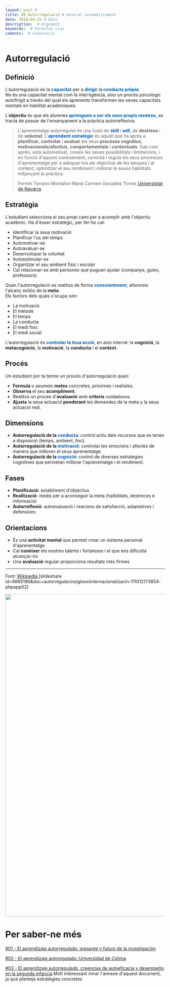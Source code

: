 ```yaml
---
layout: post #
title: 69 Autorregulació # Generat automàticament
date: 2018-04-25 # Data
description:  # Argument
keywords:  # Paraules clau
coments:  # Comentaris
---
```


<h1>Autorregulació</h1>
<h2>Definició</h2>
<div class="alert alert-dismissable alert-success"> L'autorregulació és la <span style="color: #045fb4;"><b>capacitat</b></span> per a <span style="color: #045fb4;"><b>dirigir</b></span> la<span style="color: #045fb4;"><strong> conducta pròpia</strong></span>.</div>
No és una capacitat mental com la intel·ligència, sino un procés psicològic autofirigit a través del qual els aprenents transformen les seues capacitats mentals en habilitat acadèmiques.

L'<strong>objectiu</strong> és que els alumnes<span style="color: #045fb4;"><strong> aprenguen a ser els seus propis mestres</strong></span>, es tracta de passar de l'ensenyament a la pràctica autorreflexiva.
<blockquote>L'aprenentatge autorregulat és una fusió de <span style="color: #045fb4;"><strong>skill</strong></span> i <span style="color: #045fb4;"><strong>will</strong></span>, de <strong>destresa</strong> i de <strong>voluntat</strong>. L'<span style="color: #045fb4;"><strong>aprendent estratègic</strong></span> és aquell que ha après a <strong>planificar</strong>, <strong>controlar</strong> i <strong>avaluar</strong> els seus <strong>procesos cognitius</strong>, <strong>motivacionals/afectius</strong>, <strong>comportamentals</strong> i <strong>contextuals</strong>. Sap com aprén, està automotivat, coneix les seues possibilitats i limitacions, i en funció d'aquest coneixement, controla i regula els seus processos d'aprenentatge per a adequar-los als objectius de les tasques i al context, optimitzar el seu rendiment i millorar le seues habilitats mitjançant la pràctica.

Fermín Torrano Montalvo
María Carmen González Torres
<a href="http://www.investigacion-psicopedagogica.org/revista/articulos/3/espannol/Art_3_27.pdf" target="_blank" rel="noopener">Universistat de Navarra</a></blockquote>
<h2>Estratègia</h2>
L'estudiant selecciona el seu propi camí per a acomplir amb l'objectiu acadèmic. Ha d'ésser estratègic, per fer-ho cal:
<ul>
    <li>Identificar la seua motivació</li>
    <li>Planificar l'ús del temps</li>
    <li>Automotivar-se</li>
    <li>Autoavaluar-se</li>
    <li>Desenvolupar la voluntat</li>
    <li>Autoestimular-se</li>
    <li>Organitzar el seu ambient físic i escolar</li>
    <li>Cal relacionar-se amb persones que puguen ajudar (companys, guies, professors)</li>
</ul>
<div class="alert alert-dismissable alert-success"> Quan l'autorregulació es realitza de forma <span style="color: #045fb4;"><b>conscientment</b></span>, afavoreix l'alcanç exitós de la <b>meta</b>.</div>
Els factors dels quals s'ocupa són:
<ul>
     <li>La motivació</li>
     <li>El mètode</li>
     <li>El temps</li>
     <li>La conducta</li>
     <li>El medi físic</li>
     <li>El medi social</li>
</ul>
<div class="alert alert-dismissable alert-success"> L'autorregulació és <span style="color: #045fb4;"><b>controlar la teua acció</b></span>, en això intervé: la <b>cognició</b>, la <b>metacognició</b>, la <b>motivació</b>, la <b>conducta</b> i el <b>context</b>.</div>
<h2>Procés</h2>
Un estudiant por ta terme un procés d'autorregulació quan:
<ul>
    <li><b>Formula</b> o asumeix <b>metes</b> concretes, pròximes i realistes.</li>
    <li><b>Observa</b> el seu <b>acompliment</b>.</li>
    <li>Realitza un procés d'<b>avaluació</b> amb <b>criteris</b> cuidadosos.</li>
    <li><b>Ajusta</b> la seua actuació <b>ponderant</b> les demandes de la meta y la seua actuació real.</li>
</ul>
<h2>Dimensions</h2>
<ul>
    <li><strong> Autorregulació de la <span style="color: #045fb4;">conducta</span></strong>: control actiu dels recursos que es tenen a disposició (temps, ambient, lloc).</li>
    <li><strong> Autorregulació de la <span style="color: #045fb4;">motivació</span></strong>: controlar les emocions i afectes de manera que milloren el seua aprenentatge.</li>
    <li><strong> Autorregulació de la <span style="color: #045fb4;">cognició</span></strong>: control de diverses estrategies cognitives que permetan millorar l'aprenentatge i el rendiment.</li>
</ul>
<h2>Fases</h2>
<ul>
    <li><b>Planificació</b>: establiment d'objectius</li>
    <li><b>Realització</b>: medis per a aconseguir la meta (hatbilitats, destreces e informació)</li>
    <li><b>Autorreflexió</b>: autoevaluació i reacions de satisfacció, adaptatives i defensives</li>
    </ul>
<h2>Orientacions</h2>
<ul>
    <li>És una <b>activitat mental</b> que permet crear un sistema personal d'aprenentatge</li>
    <li>Cal <b>conèixer</b> els nostres talents i fortaleses i el que ens dificulta alcançar-ho</li>
    <li>Una <b>avaluació</b> regular proporciona resultats més firmes</li>
</ul>
<hr />
Font: <a href="http://es.wikipedia.org/wiki/Autoorganizaci%C3%B3n#Autoorganizaci.C3.B3n_o_autoregulaci.C3.B3n_en_el_aprendizaje"> Wikipedia </a>
[slideshare id=9665196&doc=autorregulacinsigloxxiinternacionalizacin-111012173854-phpapp02]

<a href="http://3.bp.blogspot.com/-Qy9Dy7na-DI/Th4FNzeutDI/AAAAAAAAABA/t98R3mGdnhU/s1600/inducci%25C3%25B3n+parental+a+la+autorregulaci%25C3%25B3n.jpg"><img class="aligncenter" src="http://3.bp.blogspot.com/-Qy9Dy7na-DI/Th4FNzeutDI/AAAAAAAAABA/t98R3mGdnhU/s1600/inducci%25C3%25B3n+parental+a+la+autorregulaci%25C3%25B3n.jpg" alt="" width="1600" height="1019" /></a>

# Per saber-ne més
[#01 - El aprendizaje autorregulado: presente y futuro de la investigación](http://www.investigacion-psicopedagogica.org/revista/articulos/3/espannol/Art_3_27.pdf)

[#02 - El aprendizaje autoregulado: Universidad de Colima](https://comenio.files.wordpress.com/2007/10/a_autorregulado.pdf)

[#03 - El aprendizaje autorregulado, creencias de autoeficacia y desempeño en la segunda infancia](http://www.uv.es/relieve/v16n2/RELIEVEv16n2_4.pdf) Molt interessant mirar l'annexe d'aquest document, ja que planteja estratègies concretes

